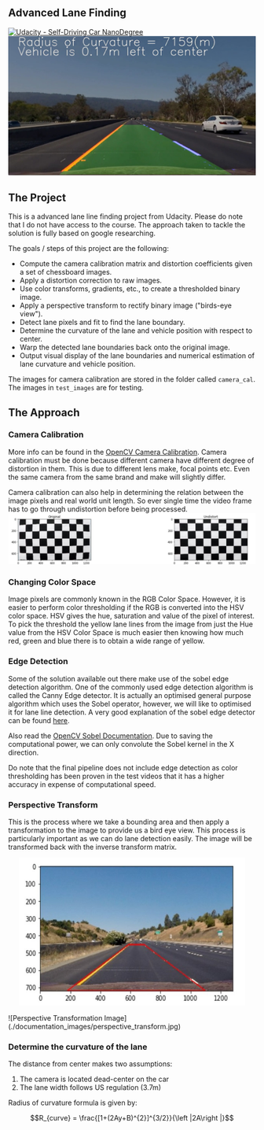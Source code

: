 ## Advanced Lane Finding
[![Udacity - Self-Driving Car NanoDegree](https://s3.amazonaws.com/udacity-sdc/github/shield-carnd.svg)](http://www.udacity.com/drive)
![Lanes Image](./examples/example_output.jpg)

The Project
---
This is a advanced lane line finding project from Udacity. Please do note that I do not have access to the course. The approach taken to tackle the solution is fully based on google researching.

The goals / steps of this project are the following:

* Compute the camera calibration matrix and distortion coefficients given a set of chessboard images.
* Apply a distortion correction to raw images.
* Use color transforms, gradients, etc., to create a thresholded binary image.
* Apply a perspective transform to rectify binary image ("birds-eye view").
* Detect lane pixels and fit to find the lane boundary.
* Determine the curvature of the lane and vehicle position with respect to center.
* Warp the detected lane boundaries back onto the original image.
* Output visual display of the lane boundaries and numerical estimation of lane curvature and vehicle position.

The images for camera calibration are stored in the folder called `camera_cal`.  The images in `test_images` are for testing.

The Approach
---

### Camera Calibration

More info can be found in the [OpenCV Camera Calibration]. Camera calibration must be done because different camera have different degree of distortion in them. This is due to different lens make, focal points etc. Even the same camera from the same brand and make will slightly differ.

Camera calibration can also help in determining the relation between the image pixels and real world unit length. So ever single time the video frame has to go through undistortion before being processed.
![Camera Calibration Image](./documentation_images/camera_cal.jpg)

### Changing Color Space
Image pixels are commonly known in the RGB Color Space. However, it is easier to perform color thresholding if the RGB is converted into the HSV color space. HSV gives the hue, saturation and value of the pixel of interest. To pick the threshold the yellow lane lines from the image from just the Hue value from the HSV Color Space is much easier then knowing how much red, green and blue there is to obtain a wide range of yellow.

### Edge Detection
Some of the solution available out there make use of the sobel edge detection algorithm.
One of the commonly used edge detection algorithm is called the Canny Edge detector. It is actually an optimised general purpose algorithm which uses the Sobel operator, however, we will like to optimised it for lane line detection. A very good explanation of the sobel edge detector can be found [here].

Also read the [OpenCV Sobel Documentation].
Due to saving the computational power, we can only convolute the Sobel kernel in the X direction.

Do note that the final pipeline does not include edge detection as color thresholding has been proven in the test videos that it has a higher accuracy in expense of computational speed.

### Perspective Transform
This is the process where we take a bounding area and then apply a transformation to the image to provide us a bird eye view. This process is particularly important as we can do lane detection easily. The image will be transformed back with the inverse transform matrix.

<p align="center">
  <img width="460" height="300" src="./documentation_images/before.jpg">
</p>
![Perspective Transformation Image](./documentation_images/perspective_transform.jpg)


### Determine the curvature of the lane
The distance from center makes two assumptions:

1. The camera is located dead-center on the car
2. The lane width follows US regulation (3.7m)

Radius of curvature formula is given by:

$$R_{curve} = \frac{[1+(2Ay+B)^{2}]^{3/2}}{\left |2A\right |}$$

[here]:https://www.youtube.com/watch?v=uihBwtPIBxM
[OpenCV Sobel Documentation]:https://docs.opencv.org/2.4/doc/tutorials/imgproc/imgtrans/sobel_derivatives/sobel_derivatives.html
[OpenCV Camera Calibration]:https://docs.opencv.org/2.4/doc/tutorials/calib3d/camera_calibration/camera_calibration.html
